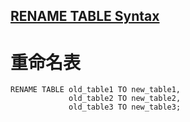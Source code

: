 ## [RENAME TABLE Syntax](https://dev.mysql.com/doc/refman/8.0/en/rename-table.html)

# 重命名表

```mysql
RENAME TABLE old_table1 TO new_table1,
             old_table2 TO new_table2,
             old_table3 TO new_table3;
```

